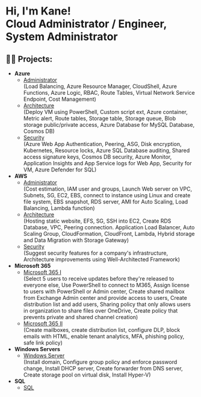 <h1>Hi, I'm Kane! <br/>Cloud Administrator / Engineer</a>, System Administrator</a></h1>

<h2>👨‍💻 Projects:</h2>

- <b>Azure</b>
  - [Administrator](https://github.com/KanekLuke/Azure-Administrator/blob/main/README.md)
 <br>(Load Balancing, Azure Resource Manager, CloudShell, Azure Functions, Azure Logic, RBAC, Route Tables, Virtual Network Service Endpoint, Cost Management)
  - [Architecture](https://github.com/KanekLuke/Azure-Architect/blob/main/README.md)
<br>(Deploy VM using PowerShell, Custom script ext, Azure container, Metric alert, Route tables, Storage table, Storage queue, Blob storage public/private access, Azure Database for MySQL Database, Cosmos DB)
  - [Security](https://github.com/KanekLuke/Azure-Security/blob/main/README.md)
<br>(Azure Web App Authentication, Peering, ASG, Disk encryption, Kubernetes, Resource locks, Azure SQL Database auditing, Shared access signature keys, Cosmos DB security, Azure Monitor, Application Insights and App Service logs for Web App, Security for VM, Azure Defender for SQL)
- <b>AWS</b>
  - [Administrator](https://github.com/KanekLuke/AWS-Administrator)
<br>(Cost estimation, IAM user and groups, Launch Web server on VPC, Subnets, SG, EC2, EBS, connect to instance using Linux and create file system, EBS snapshot, RDS server, AMI for Auto Scaling, Load Balancing, Lambda function)
  - [Architecture](https://github.com/KanekLuke/AWS-Architect)
<br>(Hosting static website, EFS, SG, SSH into EC2, Create RDS Database, VPC, Peering connection. Application Load Balancer, Auto Scaling Group, CloudFormation, CloudFront, Lambda, Hybrid storage and Data Migration with Storage Gateway)
  - [Security](https://github.com/KanekLuke/AWS-Security)
<br>(Suggest security features for a company's infrastructure, Architecture improvements using Well-Architected Framework)
- <b>Microsoft 365</b><br>
  - [Microsoft 365 I](https://github.com/KanekLuke/Microsoft-365-1/blob/main/README.md)
<br>(Select 5 users to receive updates before they're released to everyone else, Use PowerShell to connect to M365, Assign license to users with PowerShell or Admin center, Create shared mailbox from Exchange Admin center and provide access to users, Create distribution list and add users, Sharing policy that only allows users in organization to share files over OneDrive, Create policy that prevents private and shared channel creation)
  - [Microsoft 365 II](https://github.com/KanekLuke/Microsoft-365-2)
<br>(Create mailboxes, create distribution list, configure DLP, block emails with HTML, enable tenant analytics, MFA, phishing policy, safe link policy)
- <b>Windows Servers</b><br>
  - [Windows Server](https://github.com/KanekLuke/Windows-Server)
<br>(Install domain, Configure group policy and enforce password change, Install DHCP server, Create forwarder from DNS server, Create storage pool on virtual disk, Install Hyper-V)
- <b>SQL</b><br>
  - [SQL](https://drive.google.com/file/d/1HepIDFoEyyy5-vjhwsDVsb0XHjm48Uyu/view?usp=sharing)
